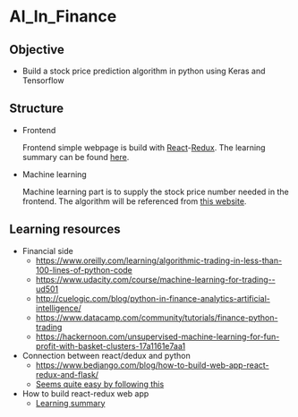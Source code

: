 # AI_In_Finance

## Objective
* Build a stock price prediction algorithm in python using Keras and Tensorflow

## Structure
* Frontend

  Frontend simple webpage is build with [React](https://reactjs.org/tutorial/tutorial.html#what-is-react)-[Redux](https://github.com/reduxjs/redux). The learning summary can be found [here](https://github.com/JYL123/AI_In_Finance/tree/master/toyapp).

* Machine learning

  Machine learning part is to supply the stock price number needed in the frontend. The algorithm will be referenced from [this website](https://github.com/llSourcell/AI_in_Finance).

## Learning resources
* Financial side
  * https://www.oreilly.com/learning/algorithmic-trading-in-less-than-100-lines-of-python-code
  * https://www.udacity.com/course/machine-learning-for-trading--ud501
  * http://cuelogic.com/blog/python-in-finance-analytics-artificial-intelligence/
  * https://www.datacamp.com/community/tutorials/finance-python-trading
  * https://hackernoon.com/unsupervised-machine-learning-for-fun-profit-with-basket-clusters-17a1161e7aa1
* Connection between react/dedux and python
  * https://www.bedjango.com/blog/how-to-build-web-app-react-redux-and-flask/
  * [Seems quite easy by following this](https://angularfirebase.com/lessons/tensorflow-js-quick-start/)
* How to build react-redux web app
  * [Learning summary](https://github.com/JYL123/AI_In_Finance/blob/master/toyapp/README.md)
